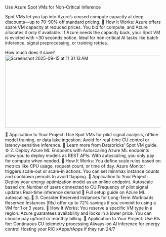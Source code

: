 Use Azure Spot VMs for Non-Critical Inference

Spot VMs let you tap into Azure’s unused compute capacity at deep discounts—up to 70–90% off standard pricing.
🔧 How It Works:
Azure offers spare VM capacity at reduced prices.
You bid for compute, and Azure allocates it only if available.
If Azure needs the capacity back, your Spot VM is evicted with ~30 seconds notice.
Ideal for non-critical AI tasks like batch inference, signal preprocessing, or training retries.

How much does it save?
<img width="754" height="235" alt="Screenshot 2025-09-15 at 11 31 13 AM" src="https://github.com/user-attachments/assets/9413efc9-6a95-450a-bdb1-6ac794213480" />


🧠 Application to Your Project:
Use Spot VMs for pilot signal analysis, offline model training, or data lake ingestion.
Avoid for real-time CU control or latency-sensitive inference.
🔗 Learn more from Databricks’ Spot VM guide.
⚙️ 2. Deploy Azure ML Endpoints with Autoscaling
Azure ML endpoints allow you to deploy models as REST APIs. With autoscaling, you only pay for compute when needed.
🔧 How It Works:
You define scale rules based on metrics like CPU usage, request count, or time of day.
Azure Monitor triggers scale-out or scale-in actions.
You can set min/max instance counts and cooldown periods to avoid flapping.
🧠 Application to Your Project:
Deploy your energy optimization model as an online endpoint.
Autoscale based on:
Number of users connected to CU
Frequency of pilot signal updates
Real-time inference demand
🔗 Full setup guide on Azure ML autoscaling.
📆 3. Consider Reserved Instances for Long-Term Workloads
Reserved Instances (RIs) offer up to 72% savings if you commit to using a VM for 1 or 3 years.
🔧 How It Works:
You reserve a specific VM type in a region.
Azure guarantees availability and locks in a lower price.
You can choose pay upfront or monthly billing.
🧠 Application to Your Project:
Use RIs for:
Continuous CU telemetry processing
Always-on AI inference for energy control
Hosting your RIC xApps/rApps if they run 24/7
